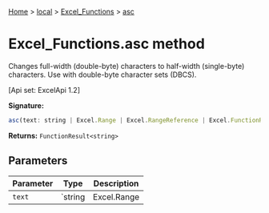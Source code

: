 [Home](./index) &gt; [local](local.md) &gt; [Excel\_Functions](local.excel_functions.md) &gt; [asc](local.excel_functions.asc.md)

# Excel\_Functions.asc method

Changes full-width (double-byte) characters to half-width (single-byte) characters. Use with double-byte character sets (DBCS). 

 \[Api set: ExcelApi 1.2\]

**Signature:**
```javascript
asc(text: string | Excel.Range | Excel.RangeReference | Excel.FunctionResult<any>): FunctionResult<string>;
```
**Returns:** `FunctionResult<string>`

## Parameters

|  Parameter | Type | Description |
|  --- | --- | --- |
|  `text` | `string | Excel.Range | Excel.RangeReference | Excel.FunctionResult<any>` |  |

